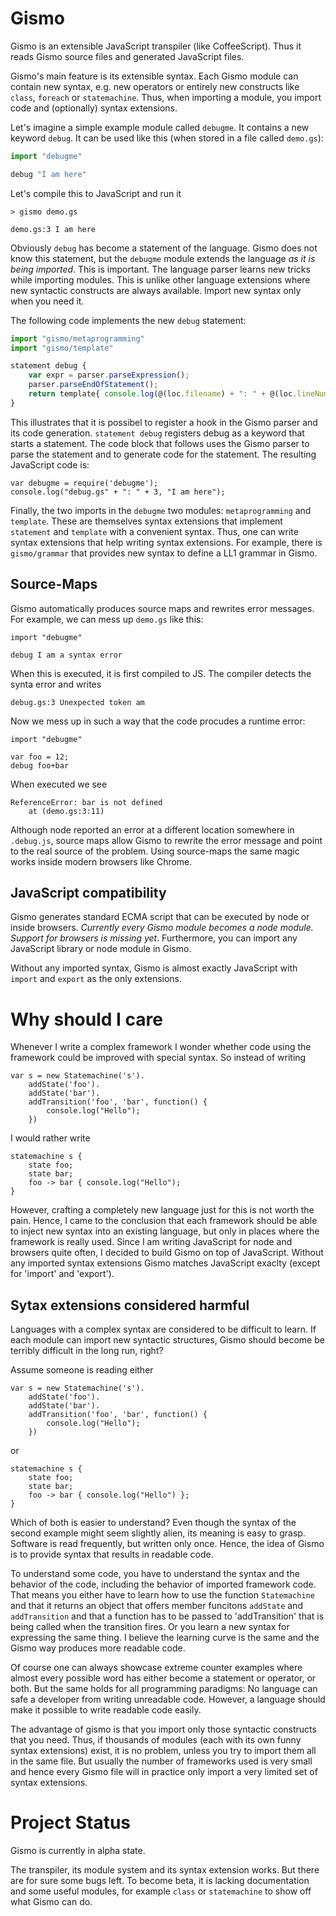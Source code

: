 # Gismo

Gismo is an extensible JavaScript transpiler (like CoffeeScript).
Thus it reads Gismo source files and generated JavaScript files.

Gismo's main feature is its extensible syntax.
Each Gismo module can contain new syntax, e.g. new operators or entirely new constructs like `class`, `foreach` or `statemachine`.
Thus, when importing a module, you import code and (optionally) syntax extensions.

Let's imagine a simple example module called `debugme`. It contains a new keyword `debug`.
It can be used like this (when stored in a file called `demo.gs`):

```javascript
import "debugme"

debug "I am here"
```

Let's compile this to JavaScript and run it

```
> gismo demo.gs

demo.gs:3 I am here
```

Obviously `debug` has become a statement of the language. Gismo does not know this statement, but the `debugme` module extends the language *as it is being imported*.
This is important. The language parser learns new tricks while importing modules. This is unlike other language extensions where new syntactic constructs are always available.
Import new syntax only when you need it.

The following code implements the new `debug` statement:

```javascript
import "gismo/metaprogramming"
import "gismo/template"

statement debug {
	var expr = parser.parseExpression();
	parser.parseEndOfStatement();
	return template{ console.log(@(loc.filename) + ": " + @(loc.lineNumber), @expr) }
}
```

This illustrates that it is possibel to register a hook in the Gismo parser and its code generation. `statement debug` registers debug as a keyword that starts a statement.
The code block that follows uses the Gismo parser to parse the statement and to generate code for the statement.
The resulting JavaScript code is:

```
var debugme = require('debugme');
console.log("debug.gs" + ": " + 3, "I am here");
```

Finally, the two imports in the `debugme` two modules: `metaprogramming` and `template`.
These are themselves syntax extensions that implement `statement` and `template` with a convenient syntax.
Thus, one can write syntax extensions that help writing syntax extensions.
For example, there is `gismo/grammar` that provides new syntax to define a LL1 grammar in Gismo. 

## Source-Maps

Gismo automatically produces source maps and rewrites error messages.
For example, we can mess up `demo.gs` like this:

```
import "debugme"

debug I am a syntax error
```

When this is executed, it is first compiled to JS. The compiler detects the synta error and writes

```
debug.gs:3 Unexpected token am
```

Now we mess up in such a way that the code procudes a runtime error:

```
import "debugme"

var foo = 12;
debug foo+bar
```

When executed we see

```
ReferenceError: bar is not defined
	at (demo.gs:3:11)
```

Although node reported an error at a different location somewhere in `.debug.js`, source maps allow Gismo to rewrite the error message and point to the real source of the problem.
Using source-maps the same magic works inside modern browsers like Chrome.

## JavaScript compatibility

Gismo generates standard ECMA script that can be executed by node or inside browsers.
*Currently every Gismo module becomes a node module. Support for browsers is missing yet*.
Furthermore, you can import any JavaScript library or node module in Gismo.

Without any imported syntax, Gismo is almost exactly JavaScript with `import` and `export` as the only extensions.

# Why should I care

Whenever I write a complex framework I wonder whether code using the framework could be improved with special syntax.
So instead of writing

```
var s = new Statemachine('s').
	addState('foo').
	addState('bar').
	addTransition('foo', 'bar', function() {
		console.log("Hello");
	})
```

I would rather write

```
statemachine s {
	state foo;
	state bar;
	foo -> bar { console.log("Hello");
}
```

However, crafting a completely new language just for this is not worth the pain.
Hence, I came to the conclusion that each framework should be able to inject new syntax into an existing language, but only in places where the framework is really used.
Since I am writing JavaScript for node and browsers quite often, I decided to build Gismo on top of JavaScript.
Without any imported syntax extensions Gismo matches JavaScript exaclty (except for 'import' and 'export').

## Sytax extensions considered harmful

Languages with a complex syntax are considered to be difficult to learn.
If each module can import new syntactic structures, Gismo should become be terribly difficult in the long run, right?

Assume someone is reading either

```
var s = new Statemachine('s').
	addState('foo').
	addState('bar').
	addTransition('foo', 'bar', function() {
		console.log("Hello");
	})
```

or

```
statemachine s {
	state foo;
	state bar;
	foo -> bar { console.log("Hello") };
}
```

Which of both is easier to understand? Even though the syntax of the second example might seem slightly alien, its meaning is easy to grasp.
Software is read frequently, but written only once.
Hence, the idea of Gismo is to provide syntax that results in readable code.

To understand some code, you have to understand the syntax and the behavior of the code, including the behavior of imported framework code.
That means you either have to learn how to use the function `Statemachine` and that it returns an object that offers member funcitons `addState` and `addTransition`
and that a function has to be passed to 'addTransition' that is being called when the transition fires.
Or you learn a new syntax for expressing the same thing. I believe the learning curve is the same and the Gismo way produces more readable code.

Of course one can always showcase extreme counter examples where almost every possible word has either become a statement or operator, or both.
But the same holds for all programming paradigms: No language can safe a developer from writing unreadable code.
However, a language should make it possible to write readable code easily.

The advantage of gismo is that you import only those syntactic constructs that you need.
Thus, if thousands of modules (each with its own funny syntax extensions) exist, it is no problem, unless you try to import them all in the same file.
But usually the number of frameworks used is very small and hence every Gismo file will in practice only import a very limited set of syntax extensions.

# Project Status

Gismo is currently in alpha state.

The transpiler, its module system and its syntax extension works. But there are for sure some bugs left.
To become beta, it is lacking documentation and some useful modules, for example `class` or `statemachine` to show off what Gismo can do.




